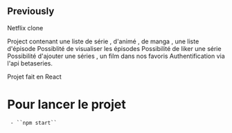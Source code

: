## Previously

Netflix clone

Project contenant une liste de série , d'animé , de manga , une liste d'épisode
Possiblité de visualiser les épisodes
Possibilité de liker une série
Possibilité d'ajouter une séries , un film dans nos favoris
Authentification via l'api betaseries.

Projet fait en React

# Pour lancer le projet
     - ``npm start``
